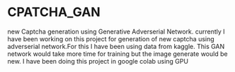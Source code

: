 # CPATCHA_GAN
new Captcha generation using Generative Adverserial Network.
currently I have been working on this project for generation of new captcha using adverserial network.For this I have been using data from kaggle. This GAN network would take more time for training but the image generate would be new.
I have been doing this project in google colab using GPU
